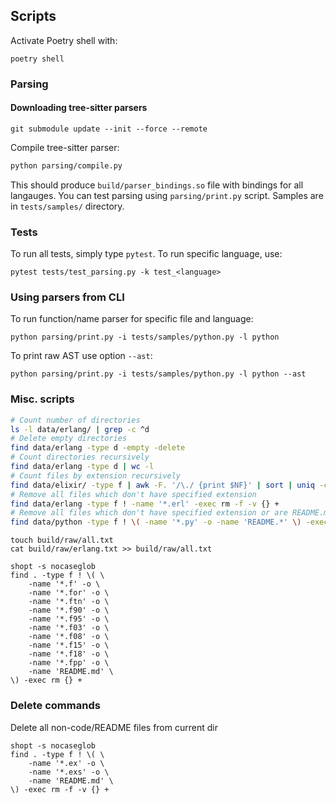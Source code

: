 ## Scripts

Activate Poetry shell with:

```
poetry shell
```

### Parsing

#### Downloading tree-sitter parsers

```
git submodule update --init --force --remote
```

Compile tree-sitter parser:

```bash
python parsing/compile.py
```

This should produce `build/parser_bindings.so` file with bindings for all langauges.
You can test parsing using `parsing/print.py` script. Samples are in `tests/samples/`
directory.

### Tests

To run all tests, simply type `pytest`. To run specific language, use:

```
pytest tests/test_parsing.py -k test_<language>
```

### Using parsers from CLI

To run function/name parser for specific file and language:

```
python parsing/print.py -i tests/samples/python.py -l python
```

To print raw AST use option `--ast`:

```
python parsing/print.py -i tests/samples/python.py -l python --ast
```

### Misc. scripts

```bash
# Count number of directories
ls -l data/erlang/ | grep -c ^d
# Delete empty directories
find data/erlang -type d -empty -delete
# Count directories recursively
find data/erlang -type d | wc -l
# Count files by extension recursively
find data/elixir/ -type f | awk -F. '/\./ {print $NF}' | sort | uniq -c | sort -nr
# Remove all files which don't have specified extension
find data/erlang -type f ! -name '*.erl' -exec rm -f -v {} +
# Remove all files which don't have specified extension or are README.md
find data/python -type f ! \( -name '*.py' -o -name 'README.*' \) -exec rm -f -v {} +
```

```
touch build/raw/all.txt
cat build/raw/erlang.txt >> build/raw/all.txt
```

```
shopt -s nocaseglob
find . -type f ! \( \
    -name '*.f' -o \
    -name '*.for' -o \
    -name '*.ftn' -o \
    -name '*.f90' -o \
    -name '*.f95' -o \
    -name '*.f03' -o \
    -name '*.f08' -o \
    -name '*.f15' -o \
    -name '*.f18' -o \
    -name '*.fpp' -o \
    -name 'README.md' \
\) -exec rm {} +
```

### Delete commands

Delete all non-code/README files from current dir

```
shopt -s nocaseglob
find . -type f ! \( \
    -name '*.ex' -o \
    -name '*.exs' -o \
    -name 'README.md' \
\) -exec rm -f -v {} +
```
